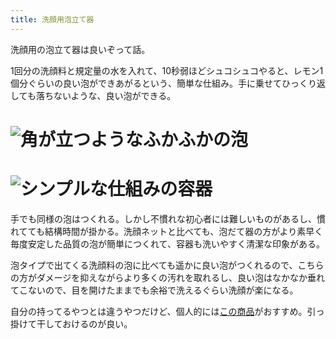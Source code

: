 ```yaml
---
title: 洗顔用泡立て器
---
```

洗顔用の泡立て器は良いぞって話。

1回分の洗顔料と規定量の水を入れて、10秒弱ほどシュコシュコやると、レモン1個分ぐらいの良い泡ができあがるという、簡単な仕組み。手に乗せてひっくり返しても落ちないような、良い泡ができる。

![](https://lh3.googleusercontent.com/_tZ9ppmlLa9Zqt52QIgeKycvQsZvxLY93Cp64edXPMyYxVlp92mFtlqESAZliMm-m1GJhmZ2RdOMu8jQP9jWgVeRgQ7FwcHw2FnHqpV31cyaSMalzlgUsx0lncz_aCPMS2hHWdsBg80KSaa7GmXt_CZeVPOm8ujqu3uEi7pzrbNe8T-zaPz-Jw0l "角が立つようなふかふかの泡")
===============================================================================================================================================================================================================================================

![](https://lh6.googleusercontent.com/FXiBOI-x_IQMUetvszM7kc-xvfqoY42Ca_EjT7qULXvLE8R8YkrnjQdgEmBRXy6pplQYcGw3Dwns_qgDx_danMl5cjkEA62IKwbeVYsNEES45qND_czMckeHf7g8kthzUxUVppcgvuxkEzVIh5YjzgDwB8DrcrSTE_riZFtZi2JlWa4KJJyrFubH "シンプルな仕組みの容器")
=============================================================================================================================================================================================================================================

手でも同様の泡はつくれる。しかし不慣れな初心者には難しいものがあるし、慣れてても結構時間が掛かる。洗顔ネットと比べても、泡だて器の方がより素早く毎度安定した品質の泡が簡単につくれて、容器も洗いやすく清潔な印象がある。

泡タイプで出てくる洗顔料の泡に比べても遥かに良い泡がつくれるので、こちらの方がダメージを抑えながらより多くの汚れを取れるし、良い泡はなかなか垂れてこないので、目を開けたままでも余裕で洗えるぐらい洗顔が楽になる。

自分の持ってるやつとは違うやつだけど、個人的には[この商品](https://www.amazon.co.jp/dp/B09KMP9GDN)がおすすめ。引っ掛けて干しておけるのが良い。
